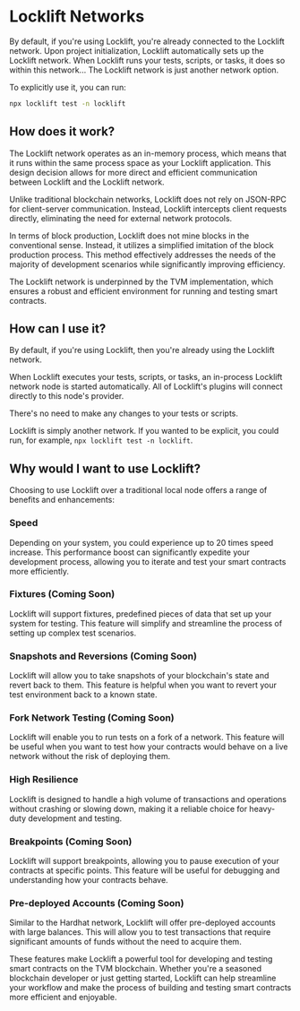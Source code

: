# Locklift Networks

By default, if you're using Locklift, you're already connected to the Locklift network.
Upon project initialization, Locklift automatically sets up the Locklift network.
When Locklift runs your tests, scripts, or tasks, it does so within this network...
The Locklift network is just another network option.

To explicitly use it, you can run:

```bash
npx locklift test -n locklift
```

## How does it work?

The Locklift network operates as an in-memory process, which means that it runs within the same process space as your Locklift application. This design decision allows for more direct and efficient communication between Locklift and the Locklift network.

Unlike traditional blockchain networks, Locklift does not rely on JSON-RPC for client-server communication. Instead, Locklift intercepts client requests directly, eliminating the need for external network protocols.

In terms of block production, Locklift does not mine blocks in the conventional sense. Instead, it utilizes a simplified imitation of the block production process. This method effectively addresses the needs of the majority of development scenarios while significantly improving efficiency.

The Locklift network is underpinned by the TVM implementation, which ensures a robust and efficient environment for running and testing smart contracts.

## How can I use it?

By default, if you're using Locklift, then you're already using the Locklift network.

When Locklift executes your tests, scripts, or tasks, an in-process Locklift network node is started automatically. All of Locklift's plugins will connect directly to this node's provider.

There's no need to make any changes to your tests or scripts.

Locklift is simply another network. If you wanted to be explicit, you could run, for example, `npx locklift test -n locklift`.

## Why would I want to use Locklift?

Choosing to use Locklift over a traditional local node offers a range of benefits and enhancements:

### Speed

Depending on your system, you could experience up to 20 times speed increase. This performance boost can significantly expedite your development process, allowing you to iterate and test your smart contracts more efficiently.

### Fixtures (Coming Soon)

Locklift will support fixtures, predefined pieces of data that set up your system for testing. This feature will simplify and streamline the process of setting up complex test scenarios.

### Snapshots and Reversions (Coming Soon)

Locklift will allow you to take snapshots of your blockchain's state and revert back to them. This feature is helpful when you want to revert your test environment back to a known state.

### Fork Network Testing (Coming Soon)

Locklift will enable you to run tests on a fork of a network. This feature will be useful when you want to test how your contracts would behave on a live network without the risk of deploying them.

### High Resilience

Locklift is designed to handle a high volume of transactions and operations without crashing or slowing down, making it a reliable choice for heavy-duty development and testing.

### Breakpoints (Coming Soon)

Locklift will support breakpoints, allowing you to pause execution of your contracts at specific points. This feature will be useful for debugging and understanding how your contracts behave.

### Pre-deployed Accounts (Coming Soon)

Similar to the Hardhat network, Locklift will offer pre-deployed accounts with large balances. This will allow you to test transactions that require significant amounts of funds without the need to acquire them.

These features make Locklift a powerful tool for developing and testing smart contracts on the TVM blockchain. Whether you're a seasoned blockchain developer or just getting started, Locklift can help streamline your workflow and make the process of building and testing smart contracts more efficient and enjoyable.
